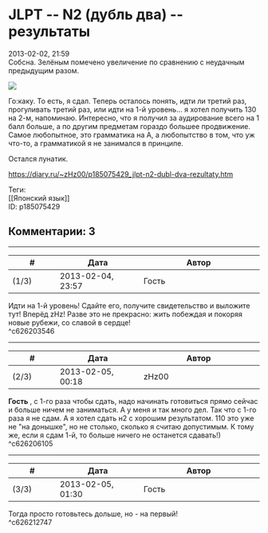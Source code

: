 JLPT -- N2 (дубль два) -- результаты
====================================

  
2013-02-02, 21:59  
 Собсна. Зелёным помечено увеличение по сравнению с неудачным предыдущим разом.   
   
  ![](http://s018.radikal.ru/i522/1302/a1/2444afd617ed.png)    
   
 Го:каку. То есть, я сдал. Теперь осталось понять, идти ли третий раз, прогуливать третий раз, или идти на 1-й уровень... я хотел получить 130 на 2-м, напоминаю. Интересно, что я получил за аудирование всего на 1 балл больше, а по другим предметам гораздо большее продвижение. Самое любопытное, это грамматика на A, а любопытство в том, что уж что-то, а грамматикой я не занимался в принципе.   
   
 Остался лунатик.   
  
<https://diary.ru/~zHz00/p185075429_jlpt-n2-dubl-dva-rezultaty.htm>  
  
Теги:  
[[Японский язык]]  
ID: p185075429  


Комментарии: 3
--------------

  


---



|         #         |              Дата              |                     Автор                     |           ID           |
| --- | --- | --- | --- |
| (1/3) | 2013-02-04, 23:57 | Гость | c626203546 |

  
 Идти на 1-й уровень! Сдайте его, получите свидетельство и выложите тут! Вперёд zHz! Разве это не прекрасно: жить побеждая и покоряя новые рубежи, со славой в сердце!   
 ^c626203546

---



|         #         |              Дата              |                     Автор                     |           ID           |
| --- | --- | --- | --- |
| (2/3) | 2013-02-05, 00:18 | zHz00 | c626206105 |

  
  **Гость**  , с 1-го раза чтобы сдать, надо начинать готовиться прямо сейчас и больше ничем не заниматься. А у меня и так много дел. Так что с 1-го раза я не сдам. А я хотел сдать н2 с хорошим результатом. 110 это уже не "на донышке", но не столько, сколько я считаю допустимым. К тому же, если я сдам 1-й, то больше ничего не останется сдавать!)   
 ^c626206105

---



|         #         |              Дата              |                     Автор                     |           ID           |
| --- | --- | --- | --- |
| (3/3) | 2013-02-05, 01:30 | Гость | c626212747 |

  
 Тогда просто готовьтесь дольше, но - на первый!   
 ^c626212747